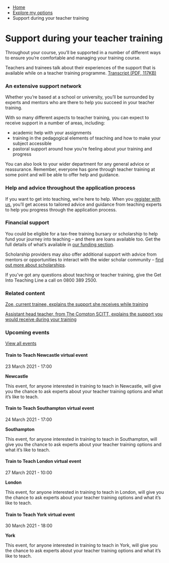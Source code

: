 *   [Home](/)
*   [Explore my options](/explore-my-options)
*   Support during your teacher training

Support during your teacher training
====================================

Throughout your course, you’ll be supported in a number of different ways to ensure you’re comfortable and managing your training course. 

Teachers and trainees talk about their experiences of the support that is available while on a teacher training programme. [Transcript (PDF, 117KB)](https://cms-getintoteaching.education.gov.uk/sites/default/files/Inside%20teacher%20training%20transcript.pdf)

### An extensive support network

Whether you’re based at a school or university, you’ll be surrounded by experts and mentors who are there to help you succeed in your teacher training.

With so many different aspects to teacher training, you can expect to receive support in a number of areas, including:

*   academic help with your assignments
*   training in the pedagogical elements of teaching and how to make your subject accessible
*   pastoral support around how you’re feeling about your training and progress

You can also look to your wider department for any general advice or reassurance. Remember, everyone has gone through teacher training at some point and will be able to offer help and guidance.

### Help and advice throughout the application process

If you want to get into teaching, we’re here to help. When you [register with us](https://register.getintoteaching.education.gov.uk/register), you’ll get access to tailored advice and guidance from teaching experts to help you progress through the application process.

### Financial support

You could be eligible for a tax-free training bursary or scholarship to help fund your journey into teaching – and there are loans available too. Get the full details of what’s available in [our funding section](/node/2325 "Read our overview of funding for teacher training").

Scholarship providers may also offer additional support with advice from mentors or opportunities to interact with the wider scholar community – [find out more about scholarships](/node/2390 "Read more about scholarships").

If you’ve got any questions about teaching or teacher training, give the Get Into Teaching Line a call on 0800 389 2500.

### Related content 

[Zoe, current trainee, explains the support she receives while training](/node/4662) 

[Assistant head teacher, from The Compton SCITT, explains the support you would receive during your training](/node/4663) 

### Upcoming events

[View all events](/teaching-events)

[](/teaching-events/train-to-teach-events/train-to-teach-newcastle-virtual-event-230321)

#### Train to Teach Newcastle virtual event

23 March 2021 - 17:00

**Newcastle**

This event, for anyone interested in training to teach in Newcastle, will give you the chance to ask experts about your teacher training options and what it’s like to teach.

[](/teaching-events/train-to-teach-events/train-to-teach-southampton-virtual-event-240321)

#### Train to Teach Southampton virtual event

24 March 2021 - 17:00

**Southampton**

This event, for anyone interested in training to teach in Southampton, will give you the chance to ask experts about your teacher training options and what it’s like to teach.

[](/teaching-events/train-to-teach-events/train-to-teach-london-virtual-event-270321)

#### Train to Teach London virtual event

27 March 2021 - 10:00

**London**

This event, for anyone interested in training to teach in London, will give you the chance to ask experts about your teacher training options and what it’s like to teach.

[](/teaching-events/train-to-teach-events/train-to-teach-york-virtual-event-300321)

#### Train to Teach York virtual event

30 March 2021 - 18:00

**York**

This event, for anyone interested in training to teach in York, will give you the chance to ask experts about your teacher training options and what it’s like to teach.